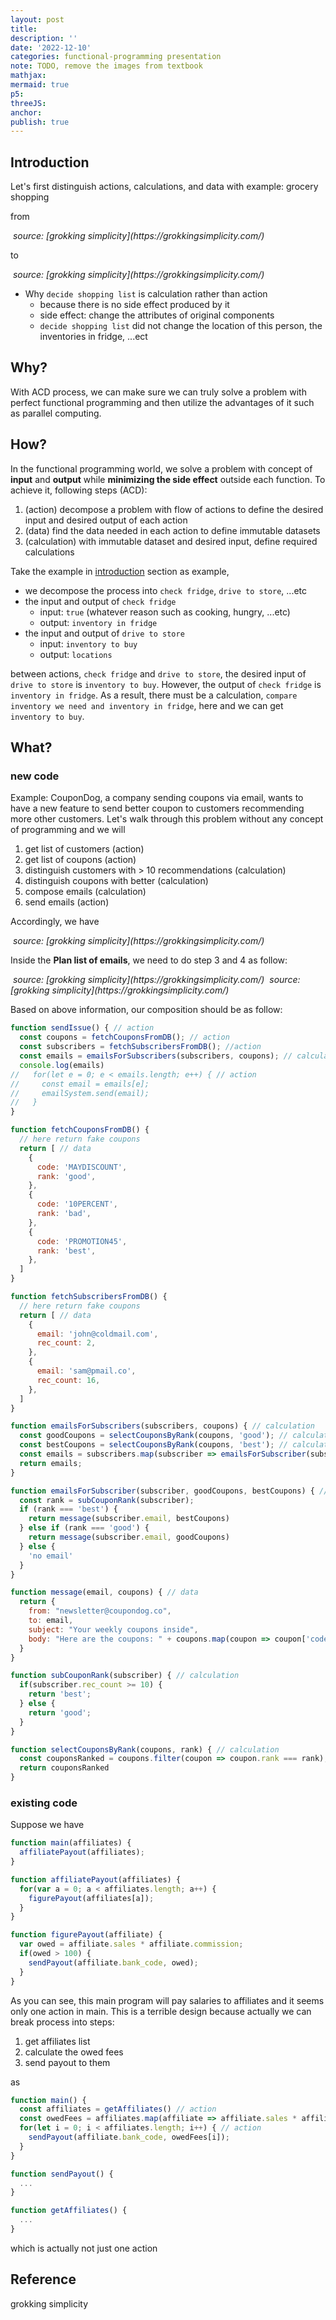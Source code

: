 ```yaml
---
layout: post
title:
description: ''
date: '2022-12-10'
categories: functional-programming presentation
note: TODO, remove the images from textbook
mathjax:
mermaid: true
p5:
threeJS:
anchor:
publish: true
---
```


## Introduction

Let's first distinguish actions, calculations, and data with example: grocery shopping

from

<img src="{{site.baseurl}}/assets/img/grocery_shopping_actions.png" alt="">
<em>source: [grokking simplicity](https://grokkingsimplicity.com/)</em>

to

<img src="{{site.baseurl}}/assets/img/grocery_shopping_ACD.png" alt="">
<em>source: [grokking simplicity](https://grokkingsimplicity.com/)</em>

* Why `decide shopping list` is calculation rather than action
  * because there is no side effect produced by it
  * side effect: change the attributes of original components
  * `decide shopping list` did not change the location of this person, the inventories in fridge, ...ect

## Why?

With ACD process, we can make sure we can truly solve a problem with perfect functional programming and then utilize the advantages of it such as parallel computing.

## How?

In the functional programming world, we solve a problem with concept of **input** and **output** while **minimizing the side effect** outside each function. To achieve it, following steps (ACD):

1. (action) decompose a problem with flow of actions to define the desired input and desired output of each action
2. (data) find the data needed in each action to define immutable datasets
3. (calculation) with immutable dataset and desired input, define required calculations

Take the example in [introduction](#introduction) section as example,

* we decompose the process into `check fridge`, `drive to store`, ...etc
* the input and output of `check fridge`
  * input: `true` (whatever reason such as cooking, hungry, ...etc)
  * output: `inventory in fridge`
* the input and output of `drive to store`
  * input: `inventory to buy`
  * output: `locations`

between actions, `check fridge` and `drive to store`, the desired input of `drive to store` is `inventory to buy`. However, the output of `check fridge` is `inventory in fridge`. As a result, there must be a calculation, `compare inventory we need and inventory in fridge`, here and we can get `inventory to buy`.

## What?

### new code

Example: CouponDog, a company sending coupons via email, wants to have a new feature to send better coupon to customers recommending more other customers. Let's walk through this problem without any concept of programming and we will

1. get list of customers (action)
2. get list of coupons (action)
3. distinguish customers with > 10 recommendations (calculation)
4. distinguish coupons with better (calculation)
5. compose emails (calculation)
6. send emails (action)

Accordingly, we have

<img src="/assets/img/CouponDog_ACD.png" alt="">
<em>source: [grokking simplicity](https://grokkingsimplicity.com/)</em>

Inside the **Plan list of emails**, we need to do step 3 and 4 as follow:

<img src="/assets/img/distinguish_coupons.png" alt="">
<em>source: [grokking simplicity](https://grokkingsimplicity.com/)</em>

<img src="/assets/img/distinguish_subscribers.png" alt="">
<em>source: [grokking simplicity](https://grokkingsimplicity.com/)</em>

Based on above information, our composition should be as follow:

```javascript
function sendIssue() { // action
  const coupons = fetchCouponsFromDB(); // action
  const subscribers = fetchSubscribersFromDB(); //action
  const emails = emailsForSubscribers(subscribers, coupons); // calculation
  console.log(emails)
//   for(let e = 0; e < emails.length; e++) { // action
//     const email = emails[e];
//     emailSystem.send(email);
//   }
}

function fetchCouponsFromDB() {
  // here return fake coupons
  return [ // data
    {
      code: 'MAYDISCOUNT',
      rank: 'good',
    },
    {
      code: '10PERCENT',
      rank: 'bad',
    },
    {
      code: 'PROMOTION45',
      rank: 'best',
    },
  ]
}

function fetchSubscribersFromDB() {
  // here return fake coupons
  return [ // data
    {
      email: 'john@coldmail.com',
      rec_count: 2,
    },
    {
      email: 'sam@pmail.co',
      rec_count: 16,
    },
  ]
}

function emailsForSubscribers(subscribers, coupons) { // calculation
  const goodCoupons = selectCouponsByRank(coupons, 'good'); // calculation
  const bestCoupons = selectCouponsByRank(coupons, 'best'); // calculation
  const emails = subscribers.map(subscriber => emailsForSubscriber(subscriber, goodCoupons, bestCoupons)) // calculation
  return emails;
}

function emailsForSubscriber(subscriber, goodCoupons, bestCoupons) { // calculation
  const rank = subCouponRank(subscriber);
  if (rank === 'best') {
    return message(subscriber.email, bestCoupons)
  } else if (rank === 'good') {
    return message(subscriber.email, goodCoupons)
  } else {
    'no email'
  }
}

function message(email, coupons) { // data
  return {
    from: "newsletter@coupondog.co",
    to: email,
    subject: "Your weekly coupons inside",
    body: "Here are the coupons: " + coupons.map(coupon => coupon['code']).join(", ")
  }
}

function subCouponRank(subscriber) { // calculation
  if(subscriber.rec_count >= 10) {
    return 'best';
  } else {
    return 'good';
  }
}

function selectCouponsByRank(coupons, rank) { // calculation
  const couponsRanked = coupons.filter(coupon => coupon.rank === rank);
  return couponsRanked
}
```

### existing code

Suppose we have

```javascript
function main(affiliates) {
  affiliatePayout(affiliates);
}

function affiliatePayout(affiliates) {
  for(var a = 0; a < affiliates.length; a++) {
    figurePayout(affiliates[a]);
  }
}

function figurePayout(affiliate) {
  var owed = affiliate.sales * affiliate.commission;
  if(owed > 100) {
    sendPayout(affiliate.bank_code, owed);
  }
}
```

As you can see, this main program will pay salaries to affiliates and it seems only one action in main. This is a terrible design because actually we can break process into steps:

1. get affiliates list
2. calculate the owed fees
3. send payout to them

as

```javascript
function main() {
  const affiliates = getAffiliates() // action
  const owedFees = affiliates.map(affiliate => affiliate.sales * affiliate.commission) // calculation
  for(let i = 0; i < affiliates.length; i++) { // action
    sendPayout(affiliate.bank_code, owedFees[i]);
  }
}

function sendPayout() {
  ...
}

function getAffiliates() {
  ...
}
```

which is actually not just one action

## Reference

grokking simplicity
